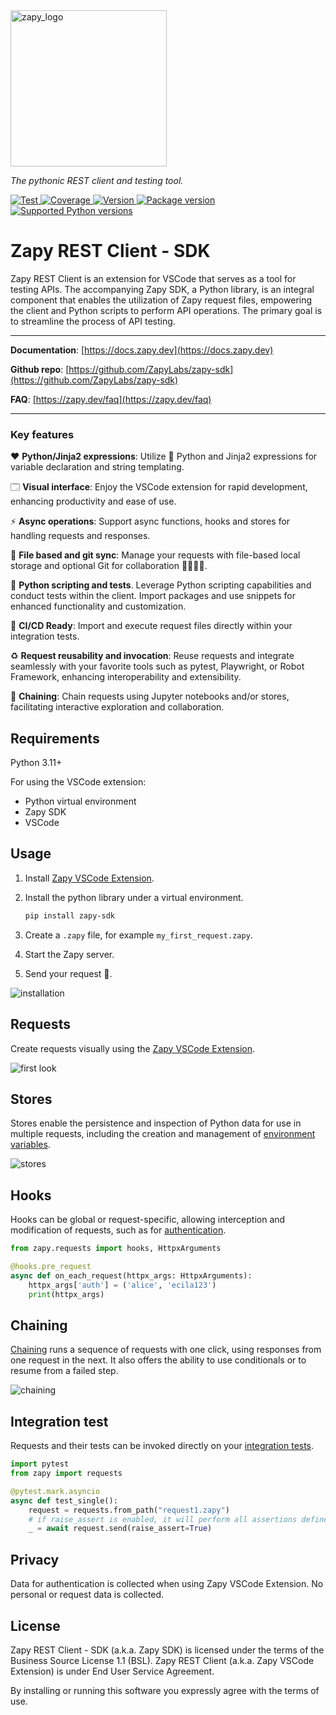 <div>
    <a href="https://docs.zapy.dev">
        <img src="https://docs.zapy.dev/assets/core/zapy_logo_wide_alpha.svg" alt="zapy_logo" style="width: 250px;">
    </a>
</div>

_The pythonic REST client and testing tool._

<p>
<a href="https://github.com/ZapyLabs/zapy-sdk/actions/workflows/python-publish.yml/badge.svg" target="_blank">
    <img src="https://github.com/ZapyLabs/zapy-sdk/actions/workflows/python-publish.yml/badge.svg" alt="Test">
</a>
<a href="https://media.zapy.dev/coverage.svg" target="_blank">
    <img src="https://media.zapy.dev/coverage" alt="Coverage">
</a>
<a href="https://pypi.org/project/zapy-sdk" target="_blank">
    <img src="https://img.shields.io/badge/%F0%9F%9A%80%20release-alpha-yellow" alt="Version">
</a>
<a href="https://pypi.org/project/zapy-sdk" target="_blank">
    <img src="https://img.shields.io/pypi/v/zapy-sdk?label=package&logo=pypi&logoColor=f5f5f5" alt="Package version">
</a>
<a href="https://pypi.org/project/zapy-sdk" target="_blank">
    <img src="https://img.shields.io/pypi/pyversions/zapy-sdk?logo=python&logoColor=f5f5f5" alt="Supported Python versions">
</a>
</p>

# Zapy REST Client - SDK

Zapy REST Client is an extension for VSCode that serves as a tool for testing APIs. The accompanying Zapy SDK, a Python library, is an integral component that enables the utilization of Zapy request files, empowering the client and Python scripts to perform API operations. The primary goal is to streamline the process of API testing.

---

**Documentation**: [https://docs.zapy.dev](https://docs.zapy.dev)

**Github repo**: [https://github.com/ZapyLabs/zapy-sdk](https://github.com/ZapyLabs/zapy-sdk)

**FAQ**: [https://zapy.dev/faq](https://zapy.dev/faq)

---

### **Key features**

❤️ **Python/Jinja2 expressions**: Utilize 🐍 Python and Jinja2 expressions for variable declaration and string templating.

🗔 **Visual interface**: Enjoy the VSCode extension for rapid development, enhancing productivity and ease of use.

⚡️ **Async operations**: Support async functions, hooks and stores for handling requests and responses.

📝 **File based and git sync**: Manage your requests with file-based local storage and optional Git for collaboration 👨‍👩‍👧‍👦.

🐍 **Python scripting and tests**. Leverage Python scripting capabilities and conduct tests within the client. Import packages and use snippets for enhanced functionality and customization.

🚀 **CI/CD Ready**: Import and execute request files directly within your integration tests.

♻️ **Request reusability and invocation**: Reuse requests and integrate seamlessly with your favorite tools such as pytest, Playwright, or Robot Framework, enhancing interoperability and extensibility.

🔗 **Chaining**: Chain requests using Jupyter notebooks and/or stores, facilitating interactive exploration and collaboration.


## Requirements

Python 3.11+

For using the VSCode extension:
- Python virtual environment
- Zapy SDK
- VSCode

## Usage

1) Install [Zapy VSCode Extension](https://marketplace.visualstudio.com/items?itemName=zapydev.zapy-rest-client).

2) Install the python library under a virtual environment.

    ```sh
    pip install zapy-sdk
    ```

3) Create a `.zapy` file, for example `my_first_request.zapy`.
4) Start the Zapy server.
5) Send your request 🚀.

![installation](https://docs.zapy.dev/assets/docs/zapy_install.gif)


## Requests

Create requests visually using the [Zapy VSCode Extension](https://marketplace.visualstudio.com/items?itemName=zapydev.zapy-rest-client).

![first look](https://docs.zapy.dev/assets/docs/first_look.webp)

## Stores
Stores enable the persistence and inspection of Python data for use in multiple requests, including the creation and management of [environment variables](https://docs.zapy.dev/guides/environment_variables).


![stores](https://docs.zapy.dev/assets/docs/stores.webp)

## Hooks
Hooks can be global or request-specific, allowing interception and modification of requests, such as for [authentication](https://docs.zapy.dev/guides/authentication).

```python
from zapy.requests import hooks, HttpxArguments

@hooks.pre_request
async def on_each_request(httpx_args: HttpxArguments):
    httpx_args['auth'] = ('alice', 'ecila123')
    print(httpx_args)
```

## Chaining
[Chaining](https://docs.zapy.dev/guides/chaining) runs a sequence of requests with one click, using responses from one request in the next. It also offers the ability to use conditionals or to resume from a failed step.

![chaining](https://docs.zapy.dev/assets/docs/jupyter_chain.webp)

## Integration test
Requests and their tests can be invoked directly on your [integration tests](https://docs.zapy.dev/guides/testing/).

```python
import pytest
from zapy import requests

@pytest.mark.asyncio
async def test_single():
    request = requests.from_path("request1.zapy")
    # if raise_assert is enabled, it will perform all assertions defined in the request file
    _ = await request.send(raise_assert=True)
```

## Privacy

Data for authentication is collected when using Zapy VSCode Extension. No personal or request data is collected.


## License

Zapy REST Client - SDK (a.k.a. Zapy SDK) is licensed under the terms of the Business Source License 1.1 (BSL).
Zapy REST Client (a.k.a. Zapy VSCode Extension) is under End User Service Agreement.

By installing or running this software you expressly agree with the terms of use.
